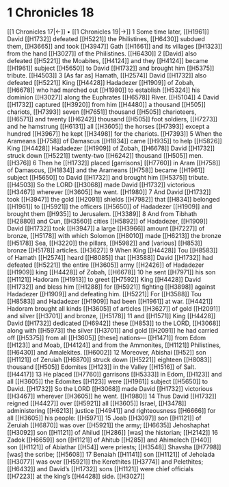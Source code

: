 # 1 Chronicles 18
[[1 Chronicles 17|←]] • [[1 Chronicles 19|→]]
1 Some time later, [[H1961]] David [[H1732]] defeated [[H5221]] the Philistines, [[H6430]] subdued them, [[H3665]] and took [[H3947]] Gath [[H1661]] and its villages [[H1323]] from the hand [[H3027]] of the Philistines. [[H6430]] 
2 [David] also defeated [[H5221]] the Moabites, [[H4124]] and they [[H4124]] became [[H1961]] subject [[H5650]] to David [[H1732]] and brought him [[H5375]] tribute. [[H4503]] 
3 [As far as] Hamath, [[H2574]] David [[H1732]] also defeated [[H5221]] King [[H4428]] Hadadezer [[H1909]] of Zobah, [[H6678]] who had marched out [[H1980]] to establish [[H5324]] his dominion [[H3027]] along the Euphrates [[H6578]] River. [[H5104]] 
4 David [[H1732]] captured [[H3920]] from him [[H4480]] a thousand [[H505]] chariots, [[H7393]] seven [[H7651]] thousand [[H505]] charioteers, [[H6571]] and twenty [[H6242]] thousand [[H505]] foot soldiers, [[H7273]] and he hamstrung [[H6131]] all [[H3605]] the horses [[H7393]] except a hundred [[H3967]] he kept [[H3498]] for the chariots. [[H7393]] 
5 When the Arameans [[H758]] of Damascus [[H1834]] came [[H935]] to help [[H5826]] King [[H4428]] Hadadezer [[H1909]] of Zobah, [[H6678]] David [[H1732]] struck down [[H5221]] twenty-two [[H6242]] thousand [[H505]] men. [[H376]] 
6 Then he [[H1732]] placed [garrisons] [[H7760]] in Aram [[H758]] of Damascus, [[H1834]] and the Arameans [[H758]] became [[H1961]] subject [[H5650]] to David [[H1732]] and brought him [[H5375]] tribute. [[H4503]] So the LORD [[H3068]] made David [[H1732]] victorious [[H3467]] wherever [[H3605]] he went. [[H1980]] 
7 And David [[H1732]] took [[H3947]] the gold [[H2091]] shields [[H7982]] that [[H834]] belonged [[H1961]] to [[H5921]] the officers [[H5650]] of Hadadezer [[H1909]] and brought them [[H935]] to Jerusalem. [[H3389]] 
8 And from Tibhath [[H2880]] and Cun, [[H3560]] cities [[H5892]] of Hadadezer, [[H1909]] David [[H1732]] took [[H3947]] a large [[H3966]] amount [[H7227]] of bronze, [[H5178]] with which  Solomon [[H8010]] made [[H6213]] the bronze [[H5178]] Sea, [[H3220]] the pillars, [[H5982]] and [various] [[H853]] bronze [[H5178]] articles. [[H3627]] 
9 When King [[H4428]] Tou [[H8583]] of Hamath [[H2574]] heard [[H8085]] that [[H3588]] David [[H1732]] had defeated [[H5221]] the entire [[H3605]] army [[H2426]] of Hadadezer [[H1909]] king [[H4428]] of Zobah, [[H6678]] 
10 he sent [[H7971]] his son [[H1121]] Hadoram [[H1913]] to greet [[H7592]] King [[H4428]] David [[H1732]] and bless him [[H1288]] for [[H5921]] fighting [[H3898]] against Hadadezer [[H1909]] and defeating him. [[H5221]] For [[H3588]] Tou [[H8583]] and Hadadezer [[H1909]] had been [[H1961]] at war. [[H4421]] Hadoram brought all kinds [[H3605]] of articles [[H3627]] of gold [[H2091]] and silver [[H3701]] and bronze, [[H5178]] 
11 and [[H1571]] King [[H4428]] David [[H1732]] dedicated [[H6942]] these [[H853]] to the LORD, [[H3068]] along with [[H5973]] the silver [[H3701]] and gold [[H2091]] he had carried off [[H5375]] from all [[H3605]] [these] nations— [[H1471]] from Edom [[H123]] and Moab, [[H4124]] and from the Ammonites, [[H1121]] Philistines, [[H6430]] and Amalekites. [[H6002]] 
12 Moreover, Abishai [[H52]] son [[H1121]] of Zeruiah [[H6870]] struck down [[H5221]] eighteen [[H8083]] thousand [[H505]] Edomites [[H123]] in the Valley [[H1516]] of Salt. [[H4417]] 
13 He placed [[H7760]] garrisons [[H5333]] in Edom, [[H123]] and all [[H3605]] the Edomites [[H123]] were [[H1961]] subject [[H5650]] to David. [[H1732]] So the LORD [[H3068]] made David [[H1732]] victorious [[H3467]] wherever [[H3605]] he went. [[H1980]] 
14 Thus David [[H1732]] reigned [[H4427]] over [[H5921]] all [[H3605]] Israel, [[H3478]] administering [[H6213]] justice [[H4941]] and righteousness [[H6666]] for all [[H3605]] his people: [[H5971]] 
15 Joab [[H3097]] son [[H1121]] of Zeruiah [[H6870]] was over [[H5921]] the army; [[H6635]] Jehoshaphat [[H3092]] son [[H1121]] of Ahilud [[H286]] [was] the historian; [[H2142]] 
16 Zadok [[H6659]] son [[H1121]] of Ahitub [[H285]] and Ahimelech [[H40]] son [[H1121]] of Abiathar [[H54]] were priests; [[H3548]] Shavsha [[H7798]] [was] the scribe; [[H5608]] 
17 Benaiah [[H1141]] son [[H1121]] of Jehoiada [[H3077]] was over [[H5921]] the Kerethites [[H3774]] and Pelethites; [[H6432]] and David’s [[H1732]] sons [[H1121]] were chief officials [[H7223]] at the king’s [[H4428]] side. [[H3027]] 
